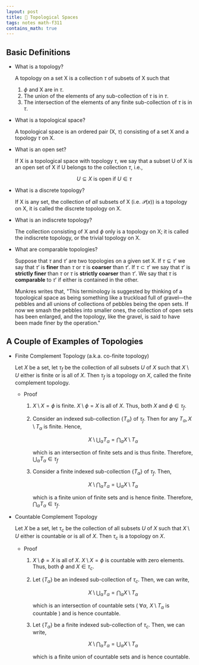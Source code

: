 ```yaml
---
layout: post
title: 🍩 Topological Spaces
tags: notes math-f311
contains_math: true
---
```


## Basic Definitions

- What is a topology?

    A topology on a set X is a collection $\tau$ of subsets of X such that

    1. $\phi$ and X are in $\tau$.
    2. The union of the elements of any sub-collection of $\tau$ is in $\tau$.
    3. The intersection of the elements of any finite sub-collection of $\tau$ is in $\tau$.
  
- What is a topological space?

    A topological space is an ordered pair (X, $\tau$) consisting of a set X and a topology $\tau$ on X.

- What is an open set?

    If X is a topological space with topology $\tau$, we say that a subset U of X is an open set of X if U belongs to the collection $\tau$, i.e., 

    $$U\subseteq X\text{ is open if }U\in\tau$$

- What is a discrete topology?

    If X is any set, the collection of *all* subsets of X (i.e. $\mathcal P(x)$) is a topology on X, it is called the discrete topology on X.

- What is an indiscrete topology?

    The collection consisting of X and $\phi$ only is a topology on X; it is called the indiscrete topology, or the trivial topology on X.

- What are comparable topologies?

    Suppose that $\tau$ and $\tau'$ are two topologies on a given set X. If $\tau\subseteq\tau'$ we say that $\tau'$ is **finer** than $\tau$ or $\tau$ is **coarser** than $\tau'$. If $\tau\subset\tau'$ we say that $\tau'$ is **strictly finer** than $\tau$ or $\tau$ is **strictly coarser** than $\tau'$. We say that $\tau$ is **comparable** to $\tau'$ if either is contained in the other.

    Munkres writes that, "This terminology is suggested by thinking of a topological space as being something like a truckload full of gravel—the pebbles and all unions of collections of pebbles being the open sets. If now we smash the pebbles into smaller ones, the collection of open sets has been enlarged, and the topology, like the gravel, is said to have been made finer by the operation."

## A Couple of Examples of Topologies

- Finite Complement Topology (a.k.a. co-finite topology)

    Let $X$ be a set, let $\tau_f$ be the collection of all subsets $U$ of $X$ such that $X\setminus U$ either is finite or is all of $X$. Then $\tau_f$ is a topology on $X$, called the finite complement topology.

    - Proof
        1. $X\setminus X=\phi$ is finite. $X\setminus\phi=X$ is all of $X$. Thus, both $X\text{ and }\phi\in\tau_f$.
        2. Consider an indexed sub-collection $\{T_\alpha\}$ of $\tau_f$. Then for any $T_\alpha,\,X\setminus T_\alpha$ is finite. Hence, 

            $$X\setminus\bigcup_\alpha T_\alpha = \bigcap_\alpha X\setminus T_\alpha$$

            which is an intersection of finite sets and is thus finite. Therefore, $\bigcup_\alpha T_\alpha\in\tau_f$

        3. Consider a finite indexed sub-collection $\{T_\alpha\}$ of $\tau_f$. Then,

            $$X\setminus\bigcap_\alpha T_\alpha = \bigcup_\alpha X\setminus T_\alpha$$

            which is a finite union of finite sets and is hence finite. Therefore, $\bigcap_\alpha T_\alpha \in\tau_f$.

- Countable Complement Topology

    Let $X$ be a set, let $\tau_c$ be the collection of all subsets $U$ of $X$ such that $X\setminus U$ either is countable or is all of $X$. Then $\tau_c$ is a topology on $X$.

    - Proof
        1. $X\setminus\phi = X$ is all of $X$. $X\setminus X=\phi$ is countable with zero elements. Thus, both $\phi\text{ and }X\in\tau_c$.
        2. Let $\{T_\alpha\}$ be an indexed sub-collection of $\tau_c$. Then, we can write,

            $$X\setminus\bigcup_\alpha T_\alpha = \bigcap_\alpha X\setminus T_\alpha$$

            which is an intersection of countable sets ( $\forall\alpha, \,\,X\setminus T_\alpha\text{ is countable}$ ) and is hence countable.

        3. Let $\{T_\alpha\}$ be a finite indexed sub-collection of $\tau_c$. Then, we can write,

            $$X\setminus\bigcap_\alpha T_\alpha = \bigcup_\alpha X\setminus T_\alpha$$

            which is a finite union of countable sets and is hence countable.

